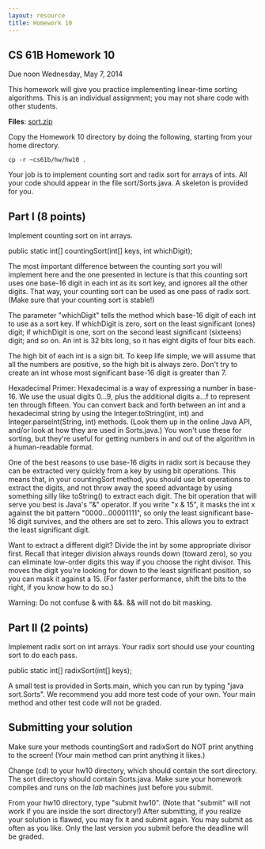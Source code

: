 ```yaml
---
layout: resource
title: Homework 10
---
```

CS 61B Homework 10
------------------
Due noon Wednesday, May 7, 2014

This homework will give you practice implementing linear-time sorting
algorithms.  This is an individual assignment; you may not share code with
other students.

**Files**: <a href="sort.zip">sort.zip</a>

Copy the Homework 10 directory by doing the following, starting from your home
directory.

    cp -r ~cs61b/hw/hw10 .

Your job is to implement counting sort and radix sort for arrays of ints.  All
your code should appear in the file sort/Sorts.java.  A skeleton is provided
for you.

Part I  (8 points)
------------------
Implement counting sort on int arrays.

  public static int[] countingSort(int[] keys, int whichDigit);

The most important difference between the counting sort you will implement here
and the one presented in lecture is that this counting sort uses one base-16
digit in each int as its sort key, and ignores all the other digits.  That way,
your counting sort can be used as one pass of radix sort.  (Make sure that your
counting sort is stable!)

The parameter "whichDigit" tells the method which base-16 digit of each int to
use as a sort key.  If whichDigit is zero, sort on the least significant (ones)
digit; if whichDigit is one, sort on the second least significant (sixteens)
digit; and so on.  An int is 32 bits long, so it has eight digits of four bits
each.

The high bit of each int is a sign bit.  To keep life simple, we will assume
that all the numbers are positive, so the high bit is always zero.  Don't try
to create an int whose most significant base-16 digit is greater than 7.


Hexadecimal Primer:  Hexadecimal is a way of expressing a number in base-16.
We use the usual digits 0...9, plus the additional digits a...f to represent
ten through fifteen.  You can convert back and forth between an int and
a hexadecimal string by using the Integer.toString(int, int) and
Integer.parseInt(String, int) methods.  (Look them up in the online Java API,
and/or look at how they are used in Sorts.java.)  You won't use these for
sorting, but they're useful for getting numbers in and out of the algorithm in
a human-readable format.

One of the best reasons to use base-16 digits in radix sort is because they can
be extracted very quickly from a key by using bit operations.  This means that,
in your countingSort method, you should use bit operations to extract the
digits, and not throw away the speed advantage by using something silly like
toString() to extract each digit.  The bit operation that will serve you best
is Java's "&" operator.  If you write "x & 15", it masks the int x against the
bit pattern "0000...00001111", so only the least significant base-16 digit
survives, and the others are set to zero.  This allows you to extract the least
significant digit.

Want to extract a different digit?  Divide the int by some appropriate divisor
first.  Recall that integer division always rounds down (toward zero), so you
can eliminate low-order digits this way if you choose the right divisor.  This
moves the digit you're looking for down to the least significant position, so
you can mask it against a 15.  (For faster performance, shift the bits to the
right, if you know how to do so.)

Warning:  Do not confuse & with &&.  && will not do bit masking.

Part II  (2 points)
-------------------
Implement radix sort on int arrays.  Your radix sort should use your counting
sort to do each pass.

  public static int[] radixSort(int[] keys);

A small test is provided in Sorts.main, which you can run by typing
"java sort.Sorts".  We recommend you add more test code of your own.
Your main method and other test code will not be graded.

Submitting your solution
------------------------
Make sure your methods countingSort and radixSort do NOT print anything to the
screen!  (Your main method can print anything it likes.)

Change (cd) to your hw10 directory, which should contain the sort directory.
The sort directory should contain Sorts.java.  Make sure your homework compiles
and runs on the _lab_ machines just before you submit.

From your hw10 directory, type "submit hw10".  (Note that "submit" will not
work if you are inside the sort directory!)  After submitting, if you realize
your solution is flawed, you may fix it and submit again.  You may submit as
often as you like.  Only the last version you submit before the deadline will
be graded.
